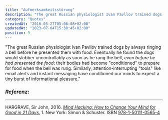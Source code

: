 ```yaml
---
title: "Aufmerksamkeitsstörung"
description: "The great Russian physiologist Ivan Pavllov trained dogs by always ringing a bell before he presented them with food."
category: "Quotes"
createdAt: "2016-05-27T05:06:08+02:00"
updatedAt: "2023-07-04T15:30:45+02:00"
position: 9
---
```


"The great Russian physiologist Ivan Pavllov trained dogs by always ringing a bell before he presented them with food. Eventually he found the dogs would slobber uncontrollably as soon as he rang the bell, _even before he had presented the food_: their bodies had become "conditioned" to prepare for food when the bell was rung. Similarly, attention-interrupting "tools" like email alerts and instant messaging have conditioned our minds to expect a tiny burst of informational pleasure."

### *Referenz*:

---

HARGRAVE, Sir John, 2016. [_Mind Hacking: How to Change Your Mind for Good in 21 Days._](https://www.mindhacki.ng/) <i class="zmdi zmdi-open-in-new"></i> 1. New York: Simon & Schuster. ISBN [978-1-50111-0565-4](https://www.simonandschuster.com/books/Mind-Hacking/John-Hargrave/9781442396463) <i class="zmdi zmdi-open-in-new"></i>

